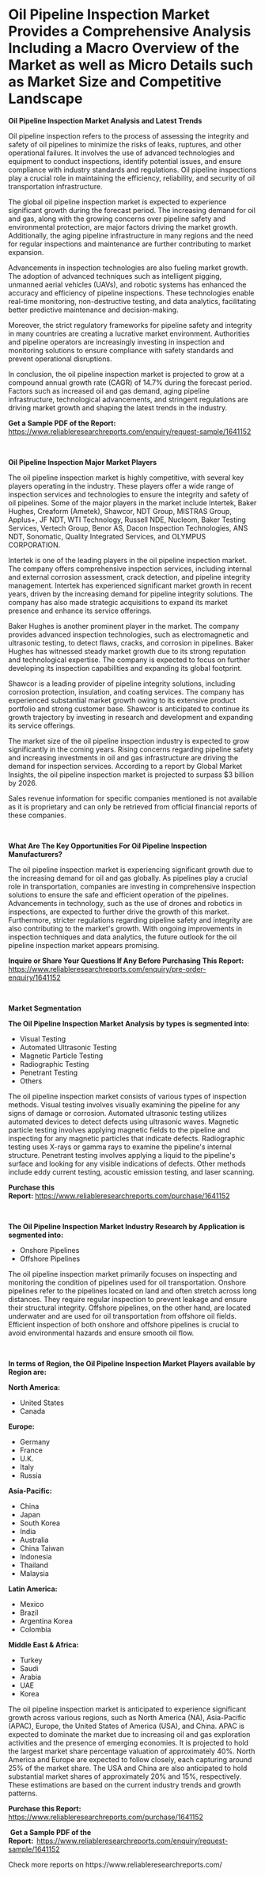 <p><h1>Oil Pipeline Inspection Market Provides a Comprehensive Analysis Including a Macro Overview of the Market as well as Micro Details such as Market Size and Competitive Landscape</h1></p><p><strong>Oil Pipeline Inspection Market Analysis and Latest Trends</strong></p>
<p><p>Oil pipeline inspection refers to the process of assessing the integrity and safety of oil pipelines to minimize the risks of leaks, ruptures, and other operational failures. It involves the use of advanced technologies and equipment to conduct inspections, identify potential issues, and ensure compliance with industry standards and regulations. Oil pipeline inspections play a crucial role in maintaining the efficiency, reliability, and security of oil transportation infrastructure.</p><p>The global oil pipeline inspection market is expected to experience significant growth during the forecast period. The increasing demand for oil and gas, along with the growing concerns over pipeline safety and environmental protection, are major factors driving the market growth. Additionally, the aging pipeline infrastructure in many regions and the need for regular inspections and maintenance are further contributing to market expansion.</p><p>Advancements in inspection technologies are also fueling market growth. The adoption of advanced techniques such as intelligent pigging, unmanned aerial vehicles (UAVs), and robotic systems has enhanced the accuracy and efficiency of pipeline inspections. These technologies enable real-time monitoring, non-destructive testing, and data analytics, facilitating better predictive maintenance and decision-making.</p><p>Moreover, the strict regulatory frameworks for pipeline safety and integrity in many countries are creating a lucrative market environment. Authorities and pipeline operators are increasingly investing in inspection and monitoring solutions to ensure compliance with safety standards and prevent operational disruptions.</p><p>In conclusion, the oil pipeline inspection market is projected to grow at a compound annual growth rate (CAGR) of 14.7% during the forecast period. Factors such as increased oil and gas demand, aging pipeline infrastructure, technological advancements, and stringent regulations are driving market growth and shaping the latest trends in the industry.</p></p>
<p><strong>Get a Sample PDF of the Report:&nbsp;</strong> <a href="https://www.reliableresearchreports.com/enquiry/request-sample/1641152">https://www.reliableresearchreports.com/enquiry/request-sample/1641152</a></p>
<p>&nbsp;</p>
<p><strong>Oil Pipeline Inspection Major Market Players</strong></p>
<p><p>The oil pipeline inspection market is highly competitive, with several key players operating in the industry. These players offer a wide range of inspection services and technologies to ensure the integrity and safety of oil pipelines. Some of the major players in the market include Intertek, Baker Hughes, Creaform (Ametek), Shawcor, NDT Group, MISTRAS Group, Applus+, JF NDT, WTI Technology, Russell NDE, Nucleom, Baker Testing Services, Vertech Group, Benor AS, Dacon Inspection Technologies, ANS NDT, Sonomatic, Quality Integrated Services, and OLYMPUS CORPORATION.</p><p>Intertek is one of the leading players in the oil pipeline inspection market. The company offers comprehensive inspection services, including internal and external corrosion assessment, crack detection, and pipeline integrity management. Intertek has experienced significant market growth in recent years, driven by the increasing demand for pipeline integrity solutions. The company has also made strategic acquisitions to expand its market presence and enhance its service offerings.</p><p>Baker Hughes is another prominent player in the market. The company provides advanced inspection technologies, such as electromagnetic and ultrasonic testing, to detect flaws, cracks, and corrosion in pipelines. Baker Hughes has witnessed steady market growth due to its strong reputation and technological expertise. The company is expected to focus on further developing its inspection capabilities and expanding its global footprint.</p><p>Shawcor is a leading provider of pipeline integrity solutions, including corrosion protection, insulation, and coating services. The company has experienced substantial market growth owing to its extensive product portfolio and strong customer base. Shawcor is anticipated to continue its growth trajectory by investing in research and development and expanding its service offerings.</p><p>The market size of the oil pipeline inspection industry is expected to grow significantly in the coming years. Rising concerns regarding pipeline safety and increasing investments in oil and gas infrastructure are driving the demand for inspection services. According to a report by Global Market Insights, the oil pipeline inspection market is projected to surpass $3 billion by 2026.</p><p>Sales revenue information for specific companies mentioned is not available as it is proprietary and can only be retrieved from official financial reports of these companies.</p></p>
<p>&nbsp;</p>
<p><strong>What Are The Key Opportunities For Oil Pipeline Inspection Manufacturers?</strong></p>
<p><p>The oil pipeline inspection market is experiencing significant growth due to the increasing demand for oil and gas globally. As pipelines play a crucial role in transportation, companies are investing in comprehensive inspection solutions to ensure the safe and efficient operation of the pipelines. Advancements in technology, such as the use of drones and robotics in inspections, are expected to further drive the growth of this market. Furthermore, stricter regulations regarding pipeline safety and integrity are also contributing to the market's growth. With ongoing improvements in inspection techniques and data analytics, the future outlook for the oil pipeline inspection market appears promising.</p></p>
<p><strong>Inquire or Share Your Questions If Any Before Purchasing This Report:</strong> <a href="https://www.reliableresearchreports.com/enquiry/pre-order-enquiry/1641152">https://www.reliableresearchreports.com/enquiry/pre-order-enquiry/1641152</a></p>
<p>&nbsp;</p>
<p><strong>Market Segmentation</strong></p>
<p><strong>The Oil Pipeline Inspection Market Analysis by types is segmented into:</strong></p>
<p><ul><li>Visual Testing</li><li>Automated Ultrasonic Testing</li><li>Magnetic Particle Testing</li><li>Radiographic Testing</li><li>Penetrant Testing</li><li>Others</li></ul></p>
<p><p>The oil pipeline inspection market consists of various types of inspection methods. Visual testing involves visually examining the pipeline for any signs of damage or corrosion. Automated ultrasonic testing utilizes automated devices to detect defects using ultrasonic waves. Magnetic particle testing involves applying magnetic fields to the pipeline and inspecting for any magnetic particles that indicate defects. Radiographic testing uses X-rays or gamma rays to examine the pipeline's internal structure. Penetrant testing involves applying a liquid to the pipeline's surface and looking for any visible indications of defects. Other methods include eddy current testing, acoustic emission testing, and laser scanning.</p></p>
<p><strong>Purchase this Report:&nbsp;</strong><a href="https://www.reliableresearchreports.com/purchase/1641152">https://www.reliableresearchreports.com/purchase/1641152</a></p>
<p>&nbsp;</p>
<p><strong>The Oil Pipeline Inspection Market Industry Research by Application is segmented into:</strong></p>
<p><ul><li>Onshore Pipelines</li><li>Offshore Pipelines</li></ul></p>
<p><p>The oil pipeline inspection market primarily focuses on inspecting and monitoring the condition of pipelines used for oil transportation. Onshore pipelines refer to the pipelines located on land and often stretch across long distances. They require regular inspection to prevent leakage and ensure their structural integrity. Offshore pipelines, on the other hand, are located underwater and are used for oil transportation from offshore oil fields. Efficient inspection of both onshore and offshore pipelines is crucial to avoid environmental hazards and ensure smooth oil flow.</p></p>
<p>&nbsp;</p>
<p><strong>In terms of Region, the Oil Pipeline Inspection Market Players available by Region are:</strong></p>
<p>
    <p> <strong> North America: </strong>
        <ul>
            <li>United States</li>
            <li>Canada</li>
        </ul>
        </p> 
    <p> <strong> Europe: </strong>
        <ul>
            <li>Germany</li>
            <li>France</li>
            <li>U.K.</li>
            <li>Italy</li>
            <li>Russia</li>
        </ul>
        </p> 
    <p> <strong> Asia-Pacific: </strong>
        <ul>
            <li>China</li>
            <li>Japan</li>
            <li>South Korea</li>
            <li>India</li>
            <li>Australia</li>
            <li>China Taiwan</li>
            <li>Indonesia</li>
            <li>Thailand</li>
            <li>Malaysia</li>
        </ul>
        </p> 
    <p> <strong> Latin America: </strong>
        <ul>
            <li>Mexico</li>
            <li>Brazil</li>
            <li>Argentina Korea</li>
            <li>Colombia</li>
        </ul>
        </p> 
    <p> <strong> Middle East & Africa: </strong>
        <ul>
            <li>Turkey</li>
            <li>Saudi</li>
            <li>Arabia</li>
            <li>UAE</li>
            <li>Korea</li>
        </ul>
    </p>
    </p>
<p><p>The oil pipeline inspection market is anticipated to experience significant growth across various regions, such as North America (NA), Asia-Pacific (APAC), Europe, the United States of America (USA), and China. APAC is expected to dominate the market due to increasing oil and gas exploration activities and the presence of emerging economies. It is projected to hold the largest market share percentage valuation of approximately 40%. North America and Europe are expected to follow closely, each capturing around 25% of the market share. The USA and China are also anticipated to hold substantial market shares of approximately 20% and 15%, respectively. These estimations are based on the current industry trends and growth patterns.</p></p>
<p><strong>Purchase this Report: </strong><a href="https://www.reliableresearchreports.com/purchase/1641152">https://www.reliableresearchreports.com/purchase/1641152</a></p>
<p>&nbsp;<strong>Get a Sample PDF of the Report:&nbsp;&nbsp;</strong><a href="https://www.reliableresearchreports.com/enquiry/request-sample/1641152">https://www.reliableresearchreports.com/enquiry/request-sample/1641152</a></p>
<p><strong></strong></p>
<p>Check more reports on https://www.reliableresearchreports.com/</p>